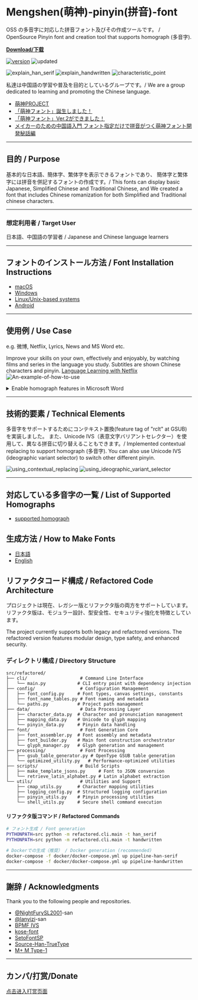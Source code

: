 # Mengshen(萌神)-pinyin(拼音)-font

OSS の多音字に対応した拼音フォント及びその作成ツールです。 / OpenSource Pinyin font and creation tool that supports homograph (多音字).

**[Download/下载](https://github.com/MaruTama/pinyin-font-tools/releases)**
<!-- [![Download/下载](https://img.shields.io/badge/Download-↓-yellow.svg)](https://github.com/MaruTama/pinyin-font-tools/releases)   -->

[![version](https://img.shields.io/badge/Version-1.03-brightgreen.svg)](https://github.com/nongthaihoang/custom_font_installer/releases/tag/v1.03)
![updated](https://img.shields.io/badge/Updated-Aug_21,_2023-green.svg)

![explain_han_serif](./imgs/explain_han_serif.png)
![explain_handwritten](./imgs/explain_handwritten.png)
![characteristic_point](./imgs/characteristic_point.png)

私達は中国語の学習や普及を目的としているグループです。/ We are a group dedicated to learning and promoting the Chinese language.

- [萌神PROJECT](https://mengshen-project.com/)
- [「萌神フォント」誕生しました！](https://note.com/geekzhongwen/n/n7a6f26a885d1)
- [「萌神フォント」Ver.2ができました！](https://note.com/geekzhongwen/n/nf9552d4bdf66)
- [メイカーのための中国語入門 フォント指定だけで拼音がつく萌神フォント開発秘話編](https://booth.pm/ja/items/1888270)

----

## 目的 / Purpose

基本的な日本語、簡体字、繁体字を表示できるフォントであり、
簡体字と繁体字には拼音を併記するフォントの作成です。/
This fonts can display basic Japanese, Simplified Chinese and Traditional Chinese, and We created a font that includes Chinese romanization for both Simplified and Traditional chinese characters.

----

### 想定利用者 / Target User

日本語、中国語の学習者 / Japanese and Chinese language learners

----

## フォントのインストール方法 / Font Installation Instructions

- [macOS](https://support.apple.com/en-us/HT201749)
- [Windows](https://support.microsoft.com/en-us/help/314960/how-to-install-or-remove-a-font-in-windows)
- [Linux/Unix-based systems](https://github.com/adobe-fonts/source-code-pro/issues/17#issuecomment-8967116)
- [Android](./doc/HOW_TO_APPLY_FONT_ON_ANDROOID.md)

----

## 使用例 / Use Case

e.g. 微博, Netflix, Lyrics, News and MS Word etc.

Improve your skills on your own, effectively and enjoyably, by watching films and series in the language you study.
Subtitles are shown Chinese characters and pinyin.
[Language Learning with Netflix](https://chrome.google.com/webstore/detail/language-learning-with-ne/hoombieeljmmljlkjmnheibnpciblicm?hl=en)
![An-example-of-how-to-use](./imgs/An-example-of-how-to-use.png)

<details><summary>Enable homograph features in Microsoft Word</summary><div>

Please turn on any of the features under Font - Advanced - OpenType Features (suggest to choose Ligatures: Standard Only or tick Use Contextual Alternates, but other options are OK too) to display the correct pinyin in Microsoft Word. By default, Word will not use any OpenType features (including automatically changing the pinyin) if none of the options are used. Microsoft Excel turns on the feature by default, and is not affected.
![word-setting](./imgs/word_setting.png)
</div></details>

----

## 技術的要素 / Technical Elements

多音字をサポートするためにコンテキスト置換(feature tag of "rclt" at GSUB)を実装しました。
また、Unicode IVS（表意文字バリアントセレクター）を使用して、異なる拼音に切り替えることもできます。/
Implemented contextual replacing to support homograph (多音字).
You can also use Unicode IVS (ideographic variant selector) to switch other different pinyin.
<!-- ![](./imgs/2020-10-25-19.17.04.gif) -->
![using_contextual_replacing](./imgs/using_contextual_replacing.gif)
![using_ideographic_variant_selector](./imgs/using_ideographic_variant_selector.gif)

----

## 対応している多音字の一覧 / List of Supported Homographs

- [supported homograph](./doc/DUOYINZI_DICTIONARY.md)

## 生成方法 / How to Make Fonts

- [日本語](./doc/HOW_TO_MAKE_JP.md)
- [English](./doc/HOW_TO_MAKE_EN.md)

## リファクタコード構成 / Refactored Code Architecture

プロジェクトは現在、レガシー版とリファクタ版の両方をサポートしています。リファクタ版は、モジュラー設計、型安全性、セキュリティ強化を特徴としています。

The project currently supports both legacy and refactored versions. The refactored version features modular design, type safety, and enhanced security.

### ディレクトリ構成 / Directory Structure

```shell
src/refactored/
├── cli/                    # Command Line Interface
│   └── main.py            # CLI entry point with dependency injection
├── config/                 # Configuration Management
│   ├── font_config.py     # Font types, canvas settings, constants
│   ├── font_name_tables.py # Font naming and metadata
│   └── paths.py           # Project path management
├── data/                   # Data Processing Layer
│   ├── character_data.py  # Character and pronunciation management
│   ├── mapping_data.py    # Unicode to glyph mapping
│   └── pinyin_data.py     # Pinyin data handling
├── font/                   # Font Generation Core
│   ├── font_assembler.py  # Font assembly and metadata
│   ├── font_builder.py    # Main font construction orchestrator
│   └── glyph_manager.py   # Glyph generation and management
├── processing/             # Font Processing
│   ├── gsub_table_generator.py # OpenType GSUB table generation
│   └── optimized_utility.py   # Performance-optimized utilities
├── scripts/                # Build Scripts
│   ├── make_template_jsons.py     # Font to JSON conversion
│   └── retrieve_latin_alphabet.py # Latin alphabet extraction
└── utils/                  # Utilities and Support
    ├── cmap_utils.py      # Character mapping utilities
    ├── logging_config.py  # Structured logging configuration
    ├── pinyin_utils.py    # Pinyin processing utilities
    └── shell_utils.py     # Secure shell command execution
```

#### リファクタ版コマンド / Refactored Commands

```bash
# フォント生成 / Font generation
PYTHONPATH=src python -m refactored.cli.main -t han_serif
PYTHONPATH=src python -m refactored.cli.main -t handwritten

# Dockerでの生成（推奨） / Docker generation (recommended)
docker-compose -f docker/docker-compose.yml up pipeline-han-serif
docker-compose -f docker/docker-compose.yml up pipeline-handwritten
```

----

## 謝辞 / Acknowledgments

Thank you to the following people and repositories.

- [@NightFurySL2001](https://github.com/NightFurySL2001)-san
- [@lanyizi](https://github.com/lanyizi)-san
- [BPMF IVS](https://github.com/ButTaiwan/bpmfvs)
- [kose-font](https://github.com/lxgw/kose-font)
- [SetoFontSP](https://ja.osdn.net/projects/setofont/releases/p14368)
- [Source-Han-TrueType](https://github.com/Pal3love/Source-Han-TrueType)
- [M+ M Type-1](https://mplus-fonts.osdn.jp/about.html)

----

## カンパ/打赏/Donate

[点击进入打赏页面](./doc/DONATE.md)
